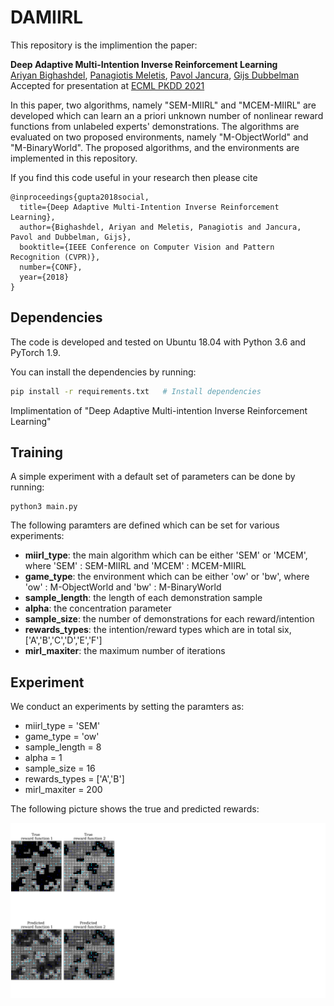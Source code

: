 # DAMIIRL

This repository is the implimention the paper:

**Deep Adaptive Multi-Intention Inverse Reinforcement Learning</a>**
<br>
<a href="http://web.stanford.edu/~agrim/">Ariyan Bighashdel</a>,
<a href="https://www.tue.nl/en/research/researchers/panagiotis-meletis/">Panagiotis Meletis</a>,
<a href="https://www.tue.nl/en/research/researchers/pavol-jancura/">Pavol Jancura</a>,
<a href="https://www.tue.nl/en/research/researchers/gijs-dubbelman/">Gijs Dubbelman</a>
<br>
Accepted for presentation at [ECML PKDD 2021](https://2021.ecmlpkdd.org/)

In this paper, two algorithms, namely "SEM-MIIRL" and "MCEM-MIIRL" are developed which can learn an a priori unknown number of nonlinear reward functions from unlabeled experts' demonstrations. The algorithms are evaluated on two proposed environments, namely "M-ObjectWorld" and "M-BinaryWorld". The proposed algorithms, and the environments are implemented in this repository.

If you find this code useful in your research then please cite
```
@inproceedings{gupta2018social,
  title={Deep Adaptive Multi-Intention Inverse Reinforcement Learning},
  author={Bighashdel, Ariyan and Meletis, Panagiotis and Jancura, Pavol and Dubbelman, Gijs},
  booktitle={IEEE Conference on Computer Vision and Pattern Recognition (CVPR)},
  number={CONF},
  year={2018}
}
```

## Dependencies
The code is developed and tested on Ubuntu 18.04 with Python 3.6 and PyTorch 1.9.

You can install the dependencies by running:

```bash
pip install -r requirements.txt   # Install dependencies
```

Implimentation of "Deep Adaptive Multi-intention Inverse Reinforcement Learning"

## Training
A simple experiment with a default set of parameters can be done by running:

```
python3 main.py
```
The following paramters are defined which can be set for various experiments:

- <b>miirl_type</b>: the main algorithm which can be either 'SEM' or 'MCEM', where 'SEM' : SEM-MIIRL and 'MCEM' : MCEM-MIIRL
- <b>game_type</b>: the environment which can be either 'ow' or 'bw', where 'ow' : M-ObjectWorld and 'bw' : M-BinaryWorld
- <b>sample_length</b>: the length of each demonstration sample
- <b>alpha</b>: the concentration parameter
- <b>sample_size</b>: the number of demonstrations for each reward/intention
- <b>rewards_types</b>: the intention/reward types which are in total six, ['A','B','C','D','E','F']
- <b>mirl_maxiter</b>: the maximum number of iterations

## Experiment
We conduct an experiments by setting the paramters as:
- miirl_type = 'SEM'
- game_type = 'ow'
- sample_length = 8
- alpha = 1
- sample_size = 16
- rewards_types = ['A','B']
- mirl_maxiter = 200

The following picture shows the true and predicted rewards:

<div align='center'>
  <img src='images/1SEMow.png' width='1000px'>
</div>
